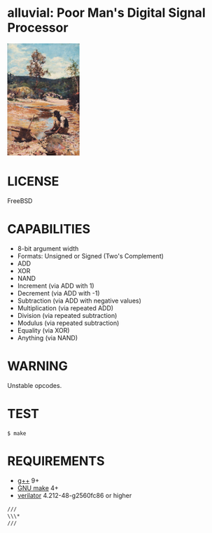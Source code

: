 # alluvial: Poor Man's Digital Signal Processor

![gold prospector](alluvial.png)

# LICENSE

FreeBSD

# CAPABILITIES

* 8-bit argument width
* Formats: Unsigned or Signed (Two's Complement)
* ADD
* XOR
* NAND
* Increment (via ADD with 1)
* Decrement (via ADD with -1)
* Subtraction (via ADD with negative values)
* Multiplication (via repeated ADD)
* Division (via repeated subtraction)
* Modulus (via repeated subtraction)
* Equality (via XOR)
* Anything (via NAND)

# WARNING

Unstable opcodes.

# TEST

```console
$ make
```

# REQUIREMENTS

* [g++](https://gcc.gnu.org/) 9+
* [GNU make](https://www.gnu.org/software/make/) 4+
* [verilator](https://www.veripool.org/verilator/) 4.212-48-g2560fc86 or higher

```text
///
\\\*
///
```
